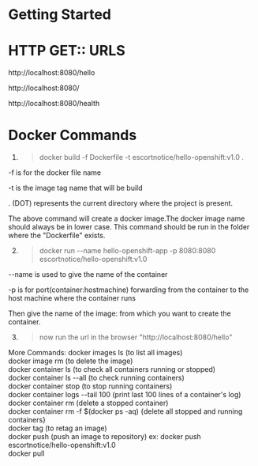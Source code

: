 # Getting Started

# HTTP GET:: URLS

http://localhost:8080/hello

http://localhost:8080/

http://localhost:8080/health

# Docker Commands

1) > docker build -f Dockerfile -t escortnotice/hello-openshift:v1.0 .

-f is for the docker file name

-t is the image tag name that will be build

. (DOT) represents the current directory where the project is present.

The above command will create a docker image.The docker image name should always 
be in lower case. This command should be run in the folder where the "Dockerfile" exists.

2) > docker run --name hello-openshift-app -p 8080:8080 escortnotice/hello-openshift:v1.0

--name is used to give the name of the container

-p is for port(container:hostmachine) forwarding from the container to the host machine where the container runs 

Then give the name of the image:<version of the image> from which you want to create the 
container.

3) > now run the url in the browser "http://localhost:8080/hello"

More Commands: 
docker images ls (to list all images)  
docker image rm <image-name>  (to delete the image)  
docker container ls  (to check all containers running or stopped)  
docker container ls --all (to check running containers)  
docker container stop <container-name>  (to stop running containers)  
docker container logs --tail 100 <container-name> (print last 100 lines of a container's log)  
docker container rm <container-name> (delete a stopped container)  
docker container rm -f $(docker ps -aq)    {delete all stopped and running containers}  
docker tag <old-image-name> <new-image-name>  (to retag an image)  
docker push <image-name> (push an image to repository) ex: docker push escortnotice/hello-openshift:v1.0  
docker pull <image-name>  